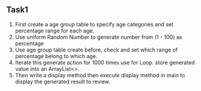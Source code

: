 ## Task1
1. First create a age group table to specify age categories and set percentage range for each age.
2. Use uniform Random Number to generate number from (1 - 100) as percentage
3. Use age group table create before, check and set which range of percentage belong to which age.
4. Iterate this generate action for 1000 times use for Loop. store generated value into an ArrayList<>.
5. Then write a display method then execute display method in main to display the generated result to review.
